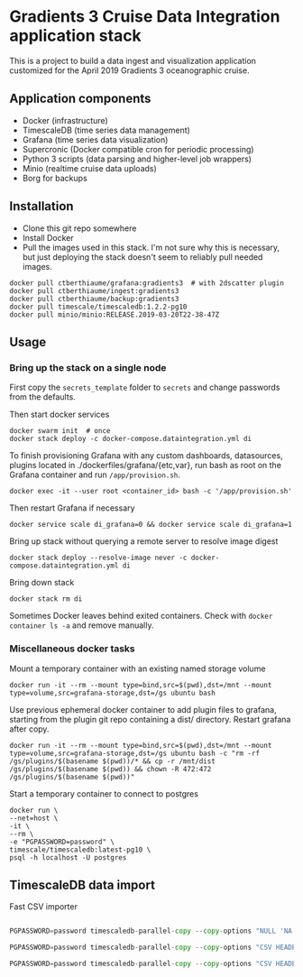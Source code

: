 # Gradients 3 Cruise Data Integration application stack

This is a project to build a data ingest and visualization application
customized for the April 2019 Gradients 3 oceanographic cruise.

## Application components

* Docker (infrastructure)
* TimescaleDB (time series data management)
* Grafana (time series data visualization)
* Supercronic (Docker compatible cron for periodic processing)
* Python 3 scripts (data parsing and higher-level job wrappers)
* Minio (realtime cruise data uploads)
* Borg for backups

## Installation

* Clone this git repo somewhere
* Install Docker
* Pull the images used in this stack. I'm not sure why this is necessary, but just deploying the stack doesn't seem to reliably pull needed images.

```
docker pull ctberthiaume/grafana:gradients3  # with 2dscatter plugin
docker pull ctberthiaume/ingest:gradients3
docker pull ctberthiaume/backup:gradients3
docker pull timescale/timescaledb:1.2.2-pg10
docker pull minio/minio:RELEASE.2019-03-20T22-38-47Z
```

## Usage

### Bring up the stack on a single node

First copy the `secrets_template` folder to `secrets` and change
passwords from the defaults.

Then start docker services

```
docker swarm init  # once
docker stack deploy -c docker-compose.dataintegration.yml di
```

To finish provisioning Grafana with any custom dashboards, datasources, plugins
located in ./dockerfiles/grafana/{etc,var}, run bash as root on the Grafana container
and run `/app/provision.sh`.

```docker exec -it --user root <container_id> bash -c '/app/provision.sh'```

Then restart Grafana if necessary

```docker service scale di_grafana=0 && docker service scale di_grafana=1```

Bring up stack without querying a remote server to resolve image digest

```docker stack deploy --resolve-image never -c docker-compose.dataintegration.yml di```

Bring down stack

```docker stack rm di```

Sometimes Docker leaves behind exited containers. Check with `docker container ls -a` and remove manually.

### Miscellaneous docker tasks

Mount a temporary container with an existing named storage volume

```docker run -it --rm --mount type=bind,src=$(pwd),dst=/mnt --mount type=volume,src=grafana-storage,dst=/gs ubuntu bash```

Use previous ephemeral docker container to add plugin files to grafana, starting from the plugin git repo containing a dist/ directory. Restart grafana after copy.

```docker run -it --rm --mount type=bind,src=$(pwd),dst=/mnt --mount type=volume,src=grafana-storage,dst=/gs ubuntu bash -c "rm -rf /gs/plugins/$(basename $(pwd))/* && cp -r /mnt/dist /gs/plugins/$(basename $(pwd)) && chown -R 472:472 /gs/plugins/$(basename $(pwd))"```

Start a temporary container to connect to postgres

```
docker run \
--net=host \
-it \
--rm \
-e "PGPASSWORD=password" \
timescale/timescaledb:latest-pg10 \
psql -h localhost -U postgres
```

## TimescaleDB data import

Fast CSV importer

```go get github.com/timescale/timescaledb-parallel-copy/cmd/timescaledb-parallel-copy

PGPASSWORD=password timescaledb-parallel-copy --copy-options "NULL 'NA' CSV HEADER" -db-name gradients2 -table seaflow -file instrument-files/seaflow_MGL1704/prelim-stat.csv --truncate

PGPASSWORD=password timescaledb-parallel-copy --copy-options "CSV HEADER" -db-name gradients2 -table nav -file instrument-files/nav.csv --truncate

PGPASSWORD=password timescaledb-parallel-copy --copy-options "CSV HEADER" -db-name gradients2 -table par -file instrument-files/par.csv --truncate
```

